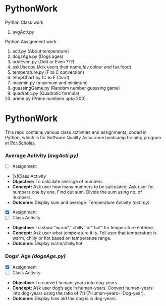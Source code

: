 # PythonWork
Python Class work
1. avgActi.py

Python Assignment work
1. acti.py (About temperature)
2. dogsAge.py (Dogs ages)
3. oddEven.py (Odd or Even ???)
4. askUser.py (Ask users their name,fav.colour and fav.food)
5. temperature.py (F to C conversion)
6. tempChart.py (C to F Chart)
7. maxmin.py (maximum and minimum)
8. guessingGame.py (Random number guessing game)
9. quadratic.py (Quadratic formula)
10. prime.py (Prime numbers upto 200)


# PythonWork
This repo contains various class activities and assignments, coded in Python, which is for Software Quality Assurance bootcamp training program at [Per Scholas](https://perscholas.org/).
### Average Activity *(avgActi.py)*
- [ ] Assignment
- [x]Class Activity
- **Objective:**
To calculate average of numbers
- **Concept:**
Ask user how many numbers to be calculated.
Ask user for numbers one by one.
Find out sum.
Divide the sum using no.  of numbers.	
- **Outcome:**
Display sum and average.
Temperature Activity *(acti.py)*
- [x] Assignment
- [ ] Class Activity
- **Objective:**
To show “warm”,” chilly” or” hot” for temperature entered. 
- **Concept:**
Ask user what temperature it is.
Tell user that temperature is warm, chilly or hot based on temperature range.
- **Outcome:**
Display warm/chilly/hot.
### Dogs’ Age *(dogsAge.py)*
- [x] Assignment
- [ ] Class Activity
- **Objective:**
To convert human-years into dog-years. 
- **Concept:**
Ask user dog’s age in human-years.
Convert human-years into dog-years using the ratio of 7:1 (7Human-years=1Dog-year). 
- **Outcome:**
Display how old the dog is in dog-years.
